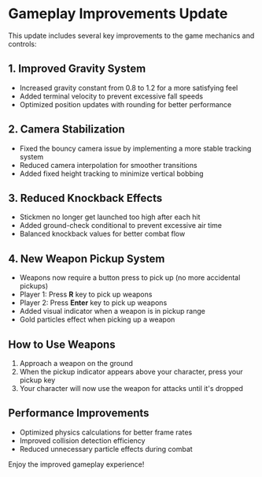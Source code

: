 # Gameplay Improvements Update

This update includes several key improvements to the game mechanics and controls:

## 1. Improved Gravity System
- Increased gravity constant from 0.8 to 1.2 for a more satisfying feel
- Added terminal velocity to prevent excessive fall speeds
- Optimized position updates with rounding for better performance

## 2. Camera Stabilization
- Fixed the bouncy camera issue by implementing a more stable tracking system
- Reduced camera interpolation for smoother transitions
- Added fixed height tracking to minimize vertical bobbing

## 3. Reduced Knockback Effects
- Stickmen no longer get launched too high after each hit
- Added ground-check conditional to prevent excessive air time
- Balanced knockback values for better combat flow

## 4. New Weapon Pickup System
- Weapons now require a button press to pick up (no more accidental pickups)
- Player 1: Press **R** key to pick up weapons
- Player 2: Press **Enter** key to pick up weapons
- Added visual indicator when a weapon is in pickup range
- Gold particles effect when picking up a weapon

## How to Use Weapons
1. Approach a weapon on the ground
2. When the pickup indicator appears above your character, press your pickup key
3. Your character will now use the weapon for attacks until it's dropped

## Performance Improvements
- Optimized physics calculations for better frame rates
- Improved collision detection efficiency
- Reduced unnecessary particle effects during combat

Enjoy the improved gameplay experience!
